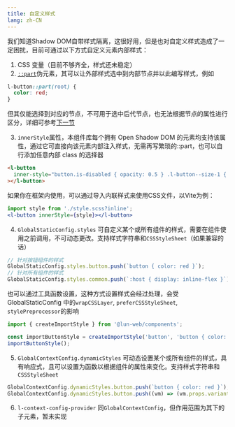 ```yaml
---
title: 自定义样式
lang: zh-CN
---
```


我们知道Shadow DOM自带样式隔离，这很好用，但是也对自定义样式造成了一定困扰，目前可通过以下方式自定义元素内部样式：

1. CSS 变量（目前不够齐全，样式还未稳定）
2. [`::part`](https://developer.mozilla.org/en-US/docs/Web/CSS/::part)伪元素，其可以让外部样式选中到内部节点并以此编写样式，例如
```css
l-button::part(root) {
  color: red;
}
```
但其仅能选择到对应的节点，不可用于选中后代节点，也无法根据节点的属性进行区分，详细可参考[下一节](/guides/states/)

3. `innerStyle`属性，本组件库每个拥有 Open Shadow DOM 的元素均支持该属性，通过它可直接向该元素内部注入样式，无需再写繁琐的::part，也可以自行添加任意内部 class 的选择器

```html
<l-button
  inner-style="button.is-disabled { opacity: 0.5 } .l-button--size-1 { font-size: 12px }"
></l-button>
```

如果你在框架内使用，可以通过导入内联样式来使用CSS文件，以Vite为例：

```jsx
import style from './style.scss?inline';
<l-button innerStyle={style}></l-button>
```

4. `GlobalStaticConfig.styles` 可自定义某个或所有组件的样式，需要在组件使用之前调用，不可动态更改。支持样式字符串和`CSSStyleSheet`（如果兼容的话）

```js
// 针对按钮组件的样式
GlobalStaticConfig.styles.button.push(`button { color: red }`);
// 针对所有组件的样式
GlobalStaticConfig.styles.common.push(`:host { display: inline-flex }`);
```

也可以通过工具函数设置，这种方式设置样式会经过处理，会受 GlobalStaticConfig 中的`wrapCSSLayer`, `preferCSSStyleSheet`, `stylePreprocessor`的影响

```js
import { createImportStyle } from '@lun-web/components';

const importButtonStyle = createImportStyle('button', 'button { color: red }');
importButtonStyle();
```

5. `GlobalContextConfig.dynamicStyles` 可动态设置某个或所有组件的样式，具有响应式，且可以设置为函数以根据组件的属性来变化。支持样式字符串和`CSSStyleSheet`

```js
GlobalContextConfig.dynamicStyles.button.push(`button { color: red }`);
GlobalContextConfig.dynamicStyles.button.push((vm) => (vm.props.variant === 'surface' ? 'button { color: blue }' : ''));
```

6. `l-context-config-provider` 同`GlobalContextConfig`，但作用范围为其下的子元素，暂未实现
